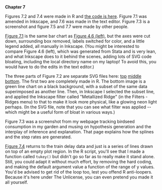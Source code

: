 **Chapter 7**

Figures 7.2 and 7.4 were made in R and [the code is here](Ch7.R). Figure 7.1 was amended in Inkscape, and 7.6 was made in the text editor. Figure 7.3 is a screenshot and figure 7.5 and 7.7 were made by other people.

[Figure 7.1](7-reduced-4-bar-compare-time-1.svg) is the same bar chart as [Figure 4.6 (left)](../Chapter04/4-bar-compare-time-1.svg), but the axes were cut down, surrounding box removed, labels switched for color, and a little legend added, all manually in Inkscape. (You might be interested to compare Figure 4.6 (left), which was generated from Stata and is very lean, and what Inkscape does to it behind the scenes, adding lots of SVG code bloating, including the local directory name on my laptop! To avoid this, you would have to do the edits in the text editor.)

The three parts of Figure 7.2 are separate SVG files here: [top](7-preattentive1.svg) [middle](7-preattentive2.svg) [bottom](7-preattentive3.svg). The first two are completely made in R. The bottom image is a green line chart on a black background, with a subset of the same data superimposed as another line. Then, in Inkscape I selected the subset line, and applied the Inkscape filter called "Metallized Ridge" (in the Filters - Ridges menu) to that to make it look more physical, like a glowing neon light perhaps. (In the SVG file, note that you can see what filter was applied -- which might be a useful form of bloat in various ways.)

Figure 7.3 was a screenshot from my webpage tracking birdseed consumption in my garden and musing on hypothesis generation and the interplay of inference and explanation. That page explains how the splines and the step rates are generated.

[Figure 7.4](7-tukey.svg) returns to the train delay data and just is a series of lines drawn on top of an empty plot region. In the R script, you'll see that I made a function called `tukey()` but didn't go so far as to really make it stand alone. Still, you could adapt it without much effort, by removing the hard coding, and making the default argument value a function of the range of y values. You'd be advised to get rid of the loop too, lest you offend R anti-loopers. Because it's here under The Unlicense, you can even pretend you made it all yourself.
